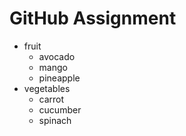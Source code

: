 # GitHub Assignment
* fruit
    * avocado
    * mango
    * pineapple
* vegetables
    * carrot
    * cucumber
    * spinach